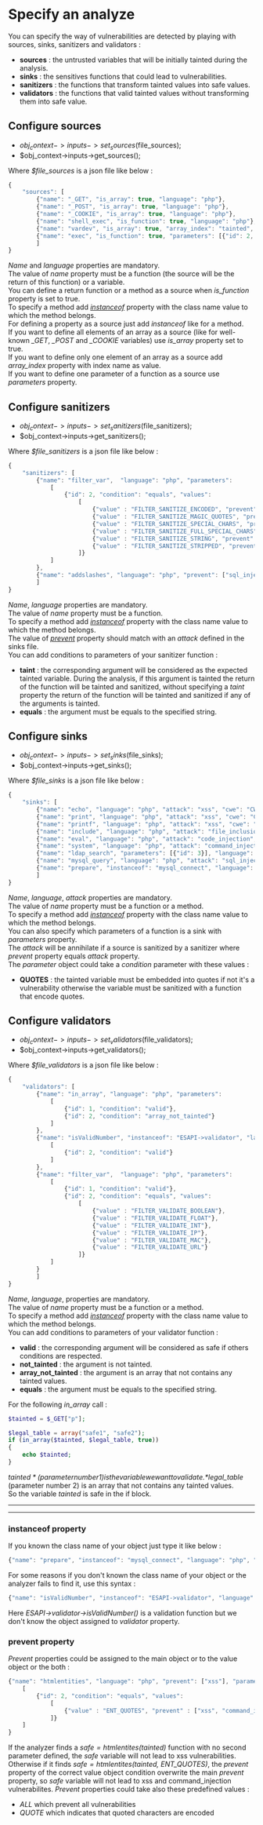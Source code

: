 # Specify an analyze

You can specify the way of vulnerabilities are detected by playing with sources, sinks, sanitizers and validators :

- **sources** : the untrusted variables that will be initially tainted during the analysis.
- **sinks** : the sensitives functions that could lead to vulnerabilities.
- **sanitizers** : the functions that transform tainted values into safe values.
- **validators** : the functions that valid tainted values without transforming them into safe value.

## Configure sources
- $obj_context->inputs->set_sources($file_sources);
- $obj_context->inputs->get_sources();

Where *$file_sources* is a json file like below :
```javascript
{
    "sources": [
        {"name": "_GET", "is_array": true, "language": "php"},
        {"name": "_POST", "is_array": true, "language": "php"},
        {"name": "_COOKIE", "is_array": true, "language": "php"},
        {"name": "shell_exec", "is_function": true, "language": "php"},
        {"name": "vardev", "is_array": true, "array_index": "tainted", "language": "php", "type": "for dev purposes"},
        {"name": "exec", "is_function": true, "parameters": [{"id": 2, "is_array": true, "array_index": 0}], "language": "php"}
        ]
}
```
*Name* and *language* properties are mandatory.  
The value of *name* property must be a function (the source will be the return of this function) or a variable.  
You can define a return function or a method as a source when *is_function* property is set to true.  
To specify a method add *[instanceof](#instanceof-property)* property with the class name value to which the method belongs.  
For defining a property as a source just add *instanceof* like for a method.  
If you want to define all elements of an array as a source (like for well-known *_GET*, *_POST* and *_COOKIE* variables) use *is_array* property set to true.  
If you want to define only one element of an array as a source add *array_index* property with index name as value.  
If you want to define one parameter of a function as a source use *parameters* property.

## Configure sanitizers
- $obj_context->inputs->set_sanitizers($file_sanitizers);
- $obj_context->inputs->get_sanitizers();

Where *$file_sanitizers* is a json file like below :
```javascript
{
    "sanitizers": [
        {"name": "filter_var",  "language": "php", "parameters": 
            [
                {"id": 2, "condition": "equals", "values": 
                    [
                        {"value" : "FILTER_SANITIZE_ENCODED", "prevent" : ["xss"]},
                        {"value" : "FILTER_SANITIZE_MAGIC_QUOTES", "prevent" : ["command_injection", "sql_injection"]},
                        {"value" : "FILTER_SANITIZE_SPECIAL_CHARS", "prevent" : ["xss"]},
                        {"value" : "FILTER_SANITIZE_FULL_SPECIAL_CHARS", "prevent" : ["xss"]},
                        {"value" : "FILTER_SANITIZE_STRING", "prevent" : ["xss"]},
                        {"value" : "FILTER_SANITIZE_STRIPPED", "prevent" : ["xss"]}
                    ]}
            ]
        },
        {"name": "addslashes", "language": "php", "prevent": ["sql_injection", "command_injection"]}
        ]
}
```
*Name*, *language* properties are mandatory.  
The value of *name* property must be a function.  
To specify a method add *[instanceof](#instanceof-property)* property with the class name value to which the method belongs.  
The value of *[prevent](#prevent-property)* property should match with an *attack* defined in the sinks file.  
You can add conditions to parameters of your sanitizer function :  
- **taint** : the corresponding argument will be considered as the expected tainted variable. During the analysis, if this argument is tainted the return of the function will be tainted and sanitized, without specifying  a *taint* property the return of the function will be tainted and sanitized if any of the arguments is tainted.
- **equals** : the argument must be equals to the specified string.

## Configure sinks
- $obj_context->inputs->set_sinks($file_sinks);
- $obj_context->inputs->get_sinks();

Where *$file_sinks* is a json file like below :
```javascript
{
    "sinks": [
        {"name": "echo", "language": "php", "attack": "xss", "cwe": "CWE_79"},
        {"name": "print", "language": "php", "attack": "xss", "cwe": "CWE_79"},
        {"name": "printf", "language": "php", "attack": "xss", "cwe": "CWE_79"},
        {"name": "include", "language": "php", "attack": "file_inclusion", "cwe": "CWE_98"},
        {"name": "eval", "language": "php", "attack": "code_injection", "cwe": "CWE_95"},
        {"name": "system", "language": "php", "attack": "command_injection", "cwe": "CWE_78"},        
        {"name": "ldap_search", "parameters": [{"id": 3}], "language": "php", "attack": "ldap_injection", "cwe": "CWE_90"},
        {"name": "mysql_query", "language": "php", "attack": "sql_injection", "cwe": "CWE_89"},
        {"name": "prepare", "instanceof": "mysql_connect", "language": "php", "attack": "sql_injection", "cwe": "CWE_89"}
        ]
}
```
*Name*, *language*, *attack* properties are mandatory.  
The value of *name* property must be a function or a method.  
To specify a method add *[instanceof](#instanceof-property)* property with the class name value to which the method belongs.  
You can also specify which parameters of a function is a sink with *parameters* property.  
The *attack* will be annihilate if a source is sanitized by a sanitizer where *prevent* property equals *attack* property.  
The *parameter* object could take a *condition* parameter with these values :
- **QUOTES** : the tainted variable must be embedded into quotes if not it's a vulnerability otherwise the variable must be sanitized with a function that encode quotes.

## Configure validators
- $obj_context->inputs->set_validators($file_validators);
- $obj_context->inputs->get_validators();

Where *$file_validators* is a json file like below :
```javascript
{
    "validators": [
        {"name": "in_array", "language": "php", "parameters": 
            [
                {"id": 1, "condition": "valid"},
                {"id": 2, "condition": "array_not_tainted"}
            ]
        },
        {"name": "isValidNumber", "instanceof": "ESAPI->validator", "language": "php", "parameters": 
            [
                {"id": 2, "condition": "valid"}
            ]
        },
        {"name": "filter_var",  "language": "php", "parameters": 
            [
                {"id": 1, "condition": "valid"},
                {"id": 2, "condition": "equals", "values": 
                    [
                        {"value" : "FILTER_VALIDATE_BOOLEAN"},
                        {"value" : "FILTER_VALIDATE_FLOAT"},
                        {"value" : "FILTER_VALIDATE_INT"},
                        {"value" : "FILTER_VALIDATE_IP"},
                        {"value" : "FILTER_VALIDATE_MAC"},
                        {"value" : "FILTER_VALIDATE_URL"}
                    ]}
            ]
        }
        ]
}
```
*Name*, *language*, properties are mandatory.  
The value of *name* property must be a function or a method.  
To specify a method add *[instanceof](#instanceof-property)* property with the class name value to which the method belongs.  
You can add conditions to parameters of your validator function :  
- **valid** : the corresponding argument will be considered as safe if others conditions are respected.
- **not_tainted** : the argument is not tainted.
- **array_not_tainted** : the argument is an array that not contains any tainted values.
- **equals** : the argument must be equals to the specified string.

For the following *in_array* call : 
```php
$tainted = $_GET["p"];

$legal_table = array("safe1", "safe2");
if (in_array($tainted, $legal_table, true)) 
{
    echo $tainted;
} 
```
*$tainted* (parameter number 1) is the variable we want to validate.  
*$legal_table* (parameter number 2) is an array that not contains any tainted values.  
So the variable *tainted* is safe in the if block.

***
***

### instanceof property

If you known the class name of your object just type it like below :
```javascript
{"name": "prepare", "instanceof": "mysql_connect", "language": "php", "attack": "sql_injection", "cwe": "CWE_89"}
```
For some reasons if you don't known the class name of your object or the analyzer fails to find it, use this syntax :
```javascript
{"name": "isValidNumber", "instanceof": "ESAPI->validator", "language": "php"}
```
Here *ESAPI->validator->isValidNumber()* is a validation function but we don't know the object assigned to *validator* property.

### prevent property

*Prevent* properties could be assigned to the main object or to the value object or the both :
```javascript
{"name": "htmlentities", "language": "php", "prevent": ["xss"], "parameters": 
    [
        {"id": 2, "condition": "equals", "values": 
            [
                {"value" : "ENT_QUOTES", "prevent" : ["xss", "command_injection"]}
            ]}
    ]
}
```
If the analyzer finds a *$safe = htmlentites($tainted)* function with no second parameter defined, the *safe* variable will not lead to xss vulnerabilities.
Otherwise if it finds *$safe = htmlentites($tainted, ENT_QUOTES)*, the *prevent* property of the correct value object condition overwrite the main *prevent* property, so *safe* variable will not lead to xss and command_injection vulnerabilites.
*Prevent* properties could take also these predefined values :
- *ALL* which prevent all vulnerabilities
- *QUOTE* which indicates that quoted characters are encoded
